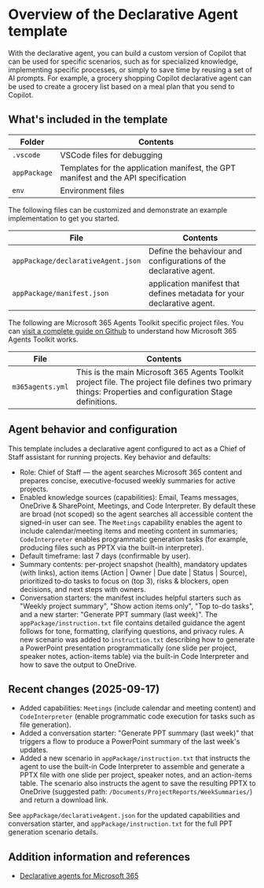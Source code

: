# Overview of the Declarative Agent template

With the declarative agent, you can build a custom version of Copilot that can be used for specific scenarios, such as for specialized knowledge, implementing specific processes, or simply to save time by reusing a set of AI prompts. For example, a grocery shopping Copilot declarative agent can be used to create a grocery list based on a meal plan that you send to Copilot.

## What's included in the template

| Folder       | Contents                                                                                 |
| ------------ | ---------------------------------------------------------------------------------------- |
| `.vscode`    | VSCode files for debugging                                                               |
| `appPackage` | Templates for the application manifest, the GPT manifest and the API specification |
| `env`        | Environment files                                                                        |

The following files can be customized and demonstrate an example implementation to get you started.

| File                               | Contents                                                                     |
| ---------------------------------- | ---------------------------------------------------------------------------- |
| `appPackage/declarativeAgent.json` | Define the behaviour and configurations of the declarative agent.            |
| `appPackage/manifest.json`         | application manifest that defines metadata for your declarative agent. |

The following are Microsoft 365 Agents Toolkit specific project files. You can [visit a complete guide on Github](https://github.com/OfficeDev/TeamsFx/wiki/Teams-Toolkit-Visual-Studio-Code-v5-Guide#overview) to understand how Microsoft 365 Agents Toolkit works.

| File           | Contents                                                                                                                                  |
| -------------- | ----------------------------------------------------------------------------------------------------------------------------------------- |
| `m365agents.yml` | This is the main Microsoft 365 Agents Toolkit project file. The project file defines two primary things: Properties and configuration Stage definitions. |

## Agent behavior and configuration

This template includes a declarative agent configured to act as a Chief of Staff assistant for running projects. Key behavior and defaults:

- Role: Chief of Staff — the agent searches Microsoft 365 content and prepares concise, executive-focused weekly summaries for active projects.
- Enabled knowledge sources (capabilities): Email, Teams messages, OneDrive & SharePoint, Meetings, and Code Interpreter. By default these are broad (not scoped) so the agent searches all accessible content the signed-in user can see. The `Meetings` capability enables the agent to include calendar/meeting items and meeting content in summaries; `CodeInterpreter` enables programmatic generation tasks (for example, producing files such as PPTX via the built-in interpreter).
- Default timeframe: last 7 days (confirmable by user).
- Summary contents: per-project snapshot (health), mandatory updates (with links), action items (Action | Owner | Due date | Status | Source), prioritized to‑do tasks to focus on (top 3), risks & blockers, open decisions, and next steps with owners.
- Conversation starters: the manifest includes helpful starters such as "Weekly project summary", "Show action items only", "Top to-do tasks", and a new starter: "Generate PPT summary (last week)". The `appPackage/instruction.txt` file contains detailed guidance the agent follows for tone, formatting, clarifying questions, and privacy rules. A new scenario was added to `instruction.txt` describing how to generate a PowerPoint presentation programmatically (one slide per project, speaker notes, action-items table) via the built-in Code Interpreter and how to save the output to OneDrive.

## Recent changes (2025-09-17)

- Added capabilities: `Meetings` (include calendar and meeting content) and `CodeInterpreter` (enable programmatic code execution for tasks such as file generation).
- Added a conversation starter: "Generate PPT summary (last week)" that triggers a flow to produce a PowerPoint summary of the last week's updates.
- Added a new scenario in `appPackage/instruction.txt` that instructs the agent to use the built-in Code Interpreter to assemble and generate a PPTX file with one slide per project, speaker notes, and an action-items table. The scenario also instructs the agent to save the resulting PPTX to OneDrive (suggested path: `/Documents/ProjectReports/WeekSummaries/`) and return a download link.

See `appPackage/declarativeAgent.json` for the updated capabilities and conversation starter, and `appPackage/instruction.txt` for the full PPT generation scenario details.

## Addition information and references

- [Declarative agents for Microsoft 365](https://aka.ms/teams-toolkit-declarative-agent)
